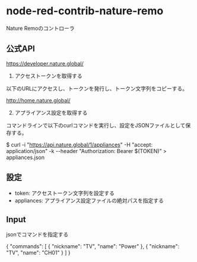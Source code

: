 # node-red-contrib-nature-remo

Nature Remoのコントローラ

## 公式API

https://developer.nature.global/ 

1. アクセストークンを取得する

以下のURLにアクセスし、トークンを発行し、トークン文字列をコピーする。

http://home.nature.global/

2. アプライアンス設定を取得する

コマンドラインで以下のcurlコマンドを実行し、設定をJSONファイルとして保存する。

$ curl -i "https://api.nature.global/1/appliances" -H "accept: application/json" -k --header "Authorization: Bearer $(TOKEN)" > appliances.json

## 設定

- token: アクセストークン文字列を設定する
- appliances: アプライアンス設定ファイルの絶対パスを指定する

## Input

jsonでコマンドを指定する

{
  "commands": [
    { 
      "nickname": "TV",
      "name": "Power"
    },
    {
      "nickname": "TV",
      "name": "CH01"
    }
  ]
}

